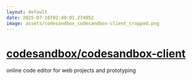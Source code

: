 ```yaml
---
layout: default
date: 2025-07-16T02:49:01.274952
image: assets/codesandbox_codesandbox-client_cropped.png
---
```


# [codesandbox/codesandbox-client](https://github.com/codesandbox/codesandbox-client)

online code editor for web projects and prototyping
